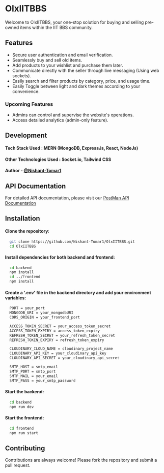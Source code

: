 
# OlxIITBBS

Welcome to OlxIITBBS, your one-stop solution for buying and selling pre-owned items within the IIT BBS community.


## Features

- Secure user authentication and email verification.
- Seamlessly buy and sell old items.
- Add products to your wishlist and purchase them later.
- Communicate directly with the seller through live messaging (Using web sockets).
- Easily search and filter products by category, price, and usage time.
- Easily Toggle between light and dark themes according to your convenience.
<!-- - Advertise and feature your product for a minimal fee. -->

### Upcoming Features
- Admins can control and supervise the website's operations.
- Access detailed analytics (admin-only feature).

## Development
#### Tech Stack Used : MERN (MongoDB, ExpressJs, React, NodeJs)
#### Other Technologies Used : Socket.io, Tailwind CSS

#### Author  - [@Nishant-Tomar1](https://www.github.com/Nishant-Tomar1)
## API Documentation

For detailed API documentation, please visit our [PostMan API Documentation](https://documenter.getpostman.com/view/30488668/2sA3XV9fEi)
## Installation

#### Clone the repository:

```bash
  git clone https://github.com/Nishant-Tomar1/OlxIITBBS.git
  cd OlxIITBBS
```

#### Install dependencies for both backend and frontend:

```bash
  cd backend
  npm install
  cd ../frontend
  npm install
```

#### Create a '.env' file in the backend directory and add your environment variables:

```bash
  PORT = your_port
  MONGODB_URI = your_mongodbURI
  CORS_ORIGIN = your_frontend_port

  ACCESS_TOKEN_SECRET = your_access_token_secret
  ACCESS_TOKEN_EXPIRY = access_token_expiry
  REFRESH_TOKEN_SECRET = your_refresh_token_secret
  REFRESH_TOKEN_EXPIRY = refresh_token_expiry

  CLOUDINARY_CLOUD_NAME = cloudinary_project_name
  CLOUDINARY_API_KEY = your_cloudinary_api_key
  CLOUDINARY_API_SECRET = your_cloudinary_api_secret

  SMTP_HOST = smtp_email
  SMTP_PORT = smtp_port
  SMTP_MAIL = your_email
  SMTP_PASS = your_smtp_password
```

#### Start the backend:
```bash
  cd backend
  npm run dev
```
#### Start the frontend:
```bash
  cd frontend
  npm run start
```
## Contributing

Contributions are always welcome!
Please fork the repository and submit a pull request.

